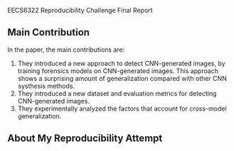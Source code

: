 EECS6322 Reproducibility Challenge Final Report

## Main Contribution

In the paper, the main contributions are:

1.  They introduced a new approach to detect CNN-generated images, by training forensics models on CNN-generated images. This approach shows a surprising amount of generalization compared with other CNN systhesis methods. 
2. They introduced a new dataset and evaluation metrics for detecting CNN-generated images.
3. They experimentally analyzed the factors that account for cross-model generalization.





## About My Reproducibility Attempt



